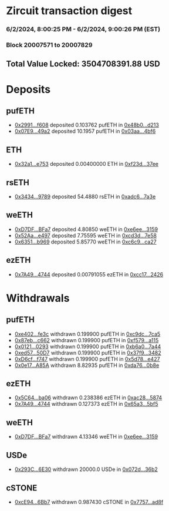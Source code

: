 # Zircuit transaction digest
### 6/2/2024, 8:00:25 PM - 6/2/2024, 9:00:26 PM (EST)
### Block 20007571 to 20007829

## Total Value Locked: 3504708391.88 USD

# Deposits
## pufETH
- [0x2991...f608](https://etherscan.io/address/0x2991C3f2204BFA7d8a6A44d9F2b383BD1599f608) deposited 0.103762 pufETH in [0x48b0...d213](https://etherscan.io/tx/0x2991C3f2204BFA7d8a6A44d9F2b383BD1599f608)
- [0x07E9...49a2](https://etherscan.io/address/0x07E9aA40272429a4E2Ee072208FdEB76407249a2) deposited 10.1957 pufETH in [0x03aa...4bf6](https://etherscan.io/tx/0x07E9aA40272429a4E2Ee072208FdEB76407249a2)
## ETH
- [0x32a1...e753](https://etherscan.io/address/0x32a1063F5D780bda62D934dC5573fDf077E0e753) deposited 0.00400000 ETH in [0xf23d...37ee](https://etherscan.io/tx/0x32a1063F5D780bda62D934dC5573fDf077E0e753)
## rsETH
- [0x3434...9789](https://etherscan.io/address/0x34349c5569e7B846c3558961552D2202760A9789) deposited 54.4880 rsETH in [0xadc6...7a3e](https://etherscan.io/tx/0x34349c5569e7B846c3558961552D2202760A9789)
## weETH
- [0xD7DF...BFa7](https://etherscan.io/address/0xD7DF7E085214743530afF339aFC420c7c720BFa7) deposited 4.80850 weETH in [0xe6ee...3159](https://etherscan.io/tx/0xD7DF7E085214743530afF339aFC420c7c720BFa7)
- [0x52Aa...e497](https://etherscan.io/address/0x52Aa899454998Be5b000Ad077a46Bbe360F4e497) deposited 7.75595 weETH in [0xcd3d...7e58](https://etherscan.io/tx/0x52Aa899454998Be5b000Ad077a46Bbe360F4e497)
- [0x6351...b969](https://etherscan.io/address/0x6351658CB0a6e69FCC061AB2EEFe5884E004b969) deposited 5.85770 weETH in [0xc6c9...ca27](https://etherscan.io/tx/0x6351658CB0a6e69FCC061AB2EEFe5884E004b969)
## ezETH
- [0x7A49...4744](https://etherscan.io/address/0x7A493Be5c2ce014cD049Bf178a1ac0Db1B434744) deposited 0.00791055 ezETH in [0xcc17...2426](https://etherscan.io/tx/0x7A493Be5c2ce014cD049Bf178a1ac0Db1B434744)
# Withdrawals
## pufETH
- [0xe402...fe3c](https://etherscan.io/address/0xe402a49a9AF642816121E3E76E1289d4A9a9fe3c) withdrawn 0.199900 pufETH in [0xc9dc...7ca5](https://etherscan.io/tx/0xe402a49a9AF642816121E3E76E1289d4A9a9fe3c)
- [0x87eb...c662](https://etherscan.io/address/0x87eb1641415C7332eDd170886AAA4D1f5260c662) withdrawn 0.199900 pufETH in [0xf579...a115](https://etherscan.io/tx/0x87eb1641415C7332eDd170886AAA4D1f5260c662)
- [0x0121...0293](https://etherscan.io/address/0x0121A8Dba6e8DD1296a3568162C3121cF08A0293) withdrawn 0.199900 pufETH in [0xb6a0...7a44](https://etherscan.io/tx/0x0121A8Dba6e8DD1296a3568162C3121cF08A0293)
- [0xed57...50D7](https://etherscan.io/address/0xed57c57Ff788A1640a870D5E4fb9FB33E03b50D7) withdrawn 0.199900 pufETH in [0x37f9...3482](https://etherscan.io/tx/0xed57c57Ff788A1640a870D5E4fb9FB33E03b50D7)
- [0xD6cf...f747](https://etherscan.io/address/0xD6cf3766190C84fBC81bed865d12f1876301f747) withdrawn 0.199900 pufETH in [0x5d78...e427](https://etherscan.io/tx/0xD6cf3766190C84fBC81bed865d12f1876301f747)
- [0x0e17...A85A](https://etherscan.io/address/0x0e17D43B80EB87a5EDaaC7fc4c672FeCa2bBA85A) withdrawn 8.82935 pufETH in [0xda76...0b8e](https://etherscan.io/tx/0x0e17D43B80EB87a5EDaaC7fc4c672FeCa2bBA85A)
## ezETH
- [0x5C64...ba06](https://etherscan.io/address/0x5C64c8a961580858da832eaf8662eB70B72Dba06) withdrawn 0.238386 ezETH in [0xac28...5874](https://etherscan.io/tx/0x5C64c8a961580858da832eaf8662eB70B72Dba06)
- [0x7A49...4744](https://etherscan.io/address/0x7A493Be5c2ce014cD049Bf178a1ac0Db1B434744) withdrawn 0.127373 ezETH in [0x65a3...5bf5](https://etherscan.io/tx/0x7A493Be5c2ce014cD049Bf178a1ac0Db1B434744)
## weETH
- [0xD7DF...BFa7](https://etherscan.io/address/0xD7DF7E085214743530afF339aFC420c7c720BFa7) withdrawn 4.13346 weETH in [0xe6ee...3159](https://etherscan.io/tx/0xD7DF7E085214743530afF339aFC420c7c720BFa7)
## USDe
- [0x293C...6E30](https://etherscan.io/address/0x293C6937D8D82e05B01335F7B33FBA0c8e256E30) withdrawn 20000.0 USDe in [0x072d...36b2](https://etherscan.io/tx/0x293C6937D8D82e05B01335F7B33FBA0c8e256E30)
## cSTONE
- [0xcE94...6Bb7](https://etherscan.io/address/0xcE949e6dB4aad6b016eC448EaF8Bb38a7F536Bb7) withdrawn 0.987430 cSTONE in [0x7757...ad8f](https://etherscan.io/tx/0xcE949e6dB4aad6b016eC448EaF8Bb38a7F536Bb7)
